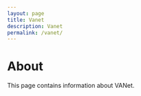 ```yaml
---
layout: page
title: Vanet
description: Vanet
permalink: /vanet/
---
```


# About
This page contains information about VANet.